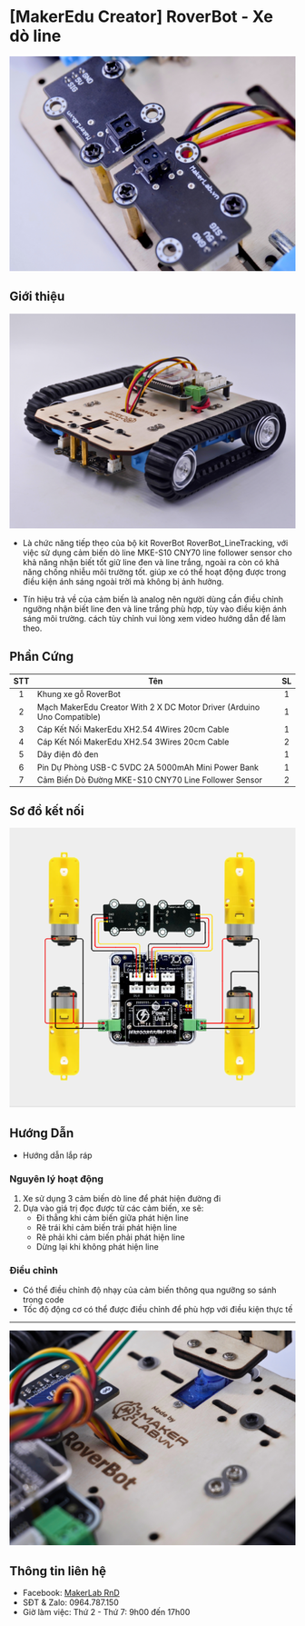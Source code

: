 # [MakerEdu Creator] RoverBot - Xe dò line

![](/image/lineTracking_duoiCheo.jpg)

## Giới thiệu

![](/image/lineTracking_fullTrenCheo.jpg)

- Là chức năng tiếp theo của bộ kit RoverBot RoverBot_LineTracking, với việc sử dụng cảm biến dò line  MKE-S10 CNY70 line follower sensor cho khả năng nhận biết tốt giữ line đen và line trắng, ngoài ra còn có khả năng chống nhiễu môi trường tốt. giúp xe có thể hoạt động được trong điều kiện ánh sáng ngoài trời mà không bị ảnh hưởng.

- Tín hiệu trả về của cảm biến là analog nên người dùng cần điều chỉnh ngưỡng nhận biết line đen và line trắng phù hợp, tùy vào điều kiện ánh sáng môi trường. cách tùy chỉnh vui lòng xem video hướng dẫn để làm theo.

## Phần Cứng

| STT | Tên                                                                     | SL |
|:---:|-------------------------------------------------------------------------|:--:|
|  1  | Khung xe gỗ RoverBot                                                    |  1 |
|  2  | Mạch MakerEdu Creator With 2 X DC Motor Driver (Arduino Uno Compatible) |  1 |
|  3  | Cáp Kết Nối MakerEdu XH2.54 4Wires 20cm Cable                           |  1 |
|  4  | Cáp Kết Nối MakerEdu XH2.54 3Wires 20cm Cable                           |  2 |
|  5  | Dây điện đỏ đen                                                         |  1 |
|  6  | Pin Dự Phòng USB-C 5VDC 2A 5000mAh Mini Power Bank                      |  1 |
|  7  | Cảm Biến Dò Đường MKE-S10 CNY70 Line Follower Sensor                    |  2 |  

## Sơ đồ kết nối

![](/image/cirkit_Roverbot_lineTracking.png)

## Hướng Dẫn

- Hướng dẫn lắp ráp  

### Nguyên lý hoạt động

1. Xe sử dụng 3 cảm biến dò line để phát hiện đường đi
2. Dựa vào giá trị đọc được từ các cảm biến, xe sẽ:
   - Đi thẳng khi cảm biến giữa phát hiện line
   - Rẽ trái khi cảm biến trái phát hiện line
   - Rẽ phải khi cảm biến phải phát hiện line
   - Dừng lại khi không phát hiện line

### Điều chỉnh

- Có thể điều chỉnh độ nhạy của cảm biến thông qua ngưỡng so sánh trong code
- Tốc độ động cơ có thể được điều chỉnh để phù hợp với điều kiện thực tế

---

![](/image/full_author.jpg)

## Thông tin liên hệ

- Facebook: [MakerLab RnD](https://www.facebook.com/makerlabvn)
- SĐT & Zalo: 0964.787.150
- Giờ làm việc: Thứ 2 - Thứ 7: 9h00 đến 17h00
